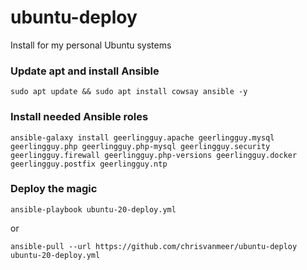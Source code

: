 # ubuntu-deploy
Install for my personal Ubuntu systems

### Update apt and install Ansible
```
sudo apt update && sudo apt install cowsay ansible -y
```

### Install needed Ansible roles
```
ansible-galaxy install geerlingguy.apache geerlingguy.mysql geerlingguy.php geerlingguy.php-mysql geerlingguy.security geerlingguy.firewall geerlingguy.php-versions geerlingguy.docker geerlingguy.postfix geerlingguy.ntp
```

### Deploy the magic
```
ansible-playbook ubuntu-20-deploy.yml
```
or
```
ansible-pull --url https://github.com/chrisvanmeer/ubuntu-deploy ubuntu-20-deploy.yml
```
